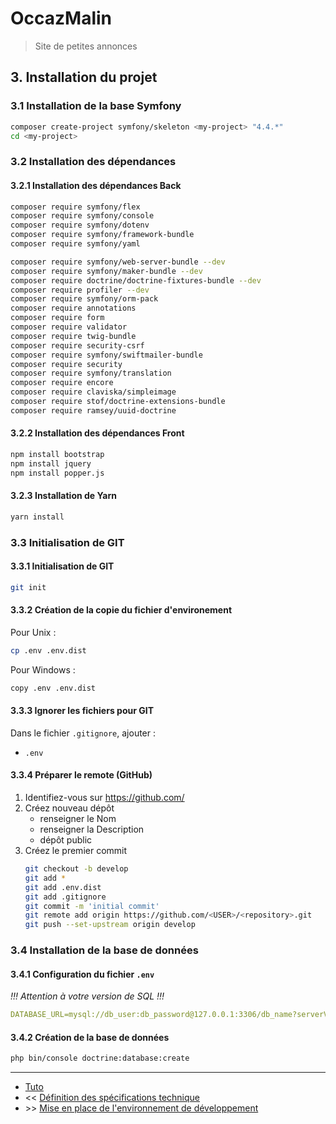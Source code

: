 # OccazMalin
> Site de petites annonces

## 3. Installation du projet

### 3.1 Installation de la base Symfony

```bash
composer create-project symfony/skeleton <my-project> "4.4.*"
cd <my-project>
```

### 3.2 Installation des dépendances

#### 3.2.1 Installation des dépendances Back

```bash
composer require symfony/flex
composer require symfony/console
composer require symfony/dotenv
composer require symfony/framework-bundle
composer require symfony/yaml
```

```bash
composer require symfony/web-server-bundle --dev
composer require symfony/maker-bundle --dev
composer require doctrine/doctrine-fixtures-bundle --dev 
composer require profiler --dev
composer require symfony/orm-pack
composer require annotations
composer require form
composer require validator
composer require twig-bundle
composer require security-csrf
composer require symfony/swiftmailer-bundle
composer require security
composer require symfony/translation
composer require encore
composer require claviska/simpleimage
composer require stof/doctrine-extensions-bundle
composer require ramsey/uuid-doctrine
```

#### 3.2.2 Installation des dépendances Front

```bash
npm install bootstrap
npm install jquery
npm install popper.js
```

#### 3.2.3 Installation de Yarn

```bash
yarn install
```


### 3.3 Initialisation de GIT

#### 3.3.1 Initialisation de GIT

```bash
git init
```


#### 3.3.2 Création de la copie du fichier d'environement

Pour Unix :

```bash
cp .env .env.dist
```

Pour Windows :

```bash
copy .env .env.dist
```


#### 3.3.3 Ignorer les fichiers pour GIT

Dans le fichier `.gitignore`, ajouter :
- `.env`


#### 3.3.4 Préparer le remote (GitHub)

1. Identifiez-vous sur https://github.com/
2. Créez nouveau dépôt
    - renseigner le Nom
    - renseigner la Description
    - dépôt public
3. Créez le premier commit
    ```bash
    git checkout -b develop
    git add *
    git add .env.dist
    git add .gitignore
    git commit -m 'initial commit'
    git remote add origin https://github.com/<USER>/<repository>.git
    git push --set-upstream origin develop
    ```


### 3.4 Installation de la base de données

#### 3.4.1 Configuration du fichier `.env`

_!!! Attention à votre version de SQL !!!_

```yaml
DATABASE_URL=mysql://db_user:db_password@127.0.0.1:3306/db_name?serverVersion=5.7
```

#### 3.4.2 Création de la base de données

```bash
php bin/console doctrine:database:create
```



<hr>

- [Tuto](./README.md)
- << [Définition des spécifications technique](./02-definition-des-specifications-technique.md)
- \>> [Mise en place de l'environnement de développement](04-mise-en-place-de-lenvironnement-de-dev.md)